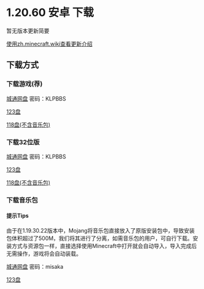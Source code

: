 # 1.20.60 安卓 下载
暂无版本更新简要

<a href="https://zh.minecraft.wiki/w/基岩版1.20.60" target="_blank">使用zh.minecraft.wiki查看更新介绍</a>
## 下载方式
### 下载游戏(荐)
<a href="https://url03.ctfile.com/f/19634803-1019147209-2524e3?p=KLPBBS" target="_blank">城通网盘</a> 密码：KLPBBS

<a href="https://www.123pan.com/s/9HM9-kQT7A.html" target="_blank">123盘</a>

<a href="https://118pan.com/b1155657" target="_blank">118盘(不含音乐包)</a>

### 下载32位版
<a href="https://url03.ctfile.com/f/19634803-1019146873-d21eee?p=KLPBBS" target="_blank">城通网盘</a> 密码：KLPBBS

<a href="https://www.123pan.com/s/9HM9-mQT7A.html" target="_blank">123盘</a>

<a href="https://118pan.com/b1155659" target="_blank">118盘(不含音乐包)</a>

### 下载音乐包
#### 提示Tips
由于在1.19.30.22版本中，Mojang将音乐包直接放入了原版安装包中，导致安装包体积超过了500M，我们将其进行了分离，如需音乐包的用户，可自行下载。安装方式与资源包一样，直接选择使用Minecraft中打开就会自动导入，导入完成后无需操作，游戏将会自动装载。

<a href="https://url50.ctfile.com/f/53204350-1019420260-9bb9b4?p=misaka" target="_blank">城通网盘</a> 密码：misaka

<a href="https://www.123pan.com/s/9HM9-VDzlA.html" target="_blank">123盘</a>